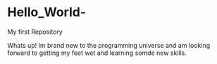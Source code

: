 # Hello_World-
My first Repository


Whats up! Im brand new to the programming universe and am looking forward to getting my feet wet and learning somde new skills.  

